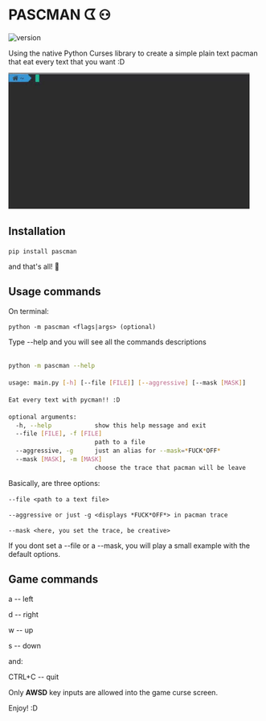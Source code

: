 # PASCMAN ᗧ ⚇

![version](https://img.shields.io/badge/pascman-v0.0.2-brightgreen.svg)

Using the native Python Curses library to create a simple plain text pacman that eat every text that you want :D

![pascman-example](https://github.com/Ronald-TR/pascman/blob/master/docs/pascman.gif)


## Installation

`pip install pascman`

and that's all! :snake:

## Usage commands
On terminal:

    python -m pascman <flags|args> (optional)

Type --help and you will see all the commands descriptions
```bash

python -m pascman --help                                       

usage: main.py [-h] [--file [FILE]] [--aggressive] [--mask [MASK]]

Eat every text with pycman!! :D

optional arguments:
  -h, --help            show this help message and exit
  --file [FILE], -f [FILE]
                        path to a file
  --aggressive, -g      just an alias for --mask=*FUCK*OFF*
  --mask [MASK], -m [MASK]
                        choose the trace that pacman will be leave
```
Basically, are three options: 

`--file <path to a text file>`

`--aggressive or just -g <displays *FUCK*OFF*> in pacman trace`

`--mask <here, you set the trace, be creative>`

If you dont set a --file or a --mask, you will play a small example with the default options.

## Game commands

a -- left

d -- right

w -- up

s -- down

and:

CTRL+C -- quit

Only **AWSD** key inputs are allowed into the game curse screen.

Enjoy! :D
